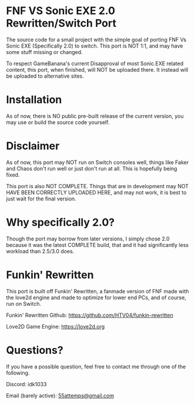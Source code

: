 # FNF VS Sonic EXE 2.0 Rewritten/Switch Port
The source code for a small project with the simple goal of porting FNF Vs Sonic EXE (Specifically 2.0) to switch. This port is NOT 1:1, and may have some stuff missing or changed.

To respect GameBanana's current Disapproval of most Sonic.EXE related content, this port, when finished, will NOT be uploaded there. It instead will be uploaded to alternative sites.

# Installation
As of now, there is NO public pre-built release of the current version, you may use or build the source code yourself.

# Disclaimer
As of now, this port may NOT run on Switch consoles well, things like Faker and Chaos don't run well or just don't run at all. This is hopefully being fixed.

This port is also NOT COMPLETE. Things that are in development may NOT HAVE BEEN CORRECTLY UPLOADED HERE, and may not work, it is best to just wait for the final version.

# Why specifically 2.0?
Though the port may borrow from later versions, I simply chose 2.0 because it was the latest COMPLETE build, that and it had significantly less workload than 2.5/3.0 does.

# Funkin' Rewritten
This port is built off Funkin' Rewritten, a fanmade version of FNF made with the love2d engine and made to optimize for lower end PCs, and of course, run on Switch.

Funkin' Rewritten Github: https://github.com/HTV04/funkin-rewritten

Love2D Game Engine: https://love2d.org

# Questions?
If you have a possible question, feel free to contact me through one of the following.

Discord: idk1033

Email (barely active): 55attemps@gmail.com

